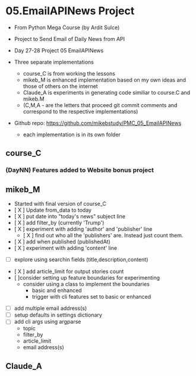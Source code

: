 # 05.EmailAPINews Project
- From Python Mega Course (by Ardit Sulce)
- Project to Send Email of Daily News from API
- Day 27-28 Project 05 EmailAPINews 

- Three separate implementations 
  - course_C is from working the lessons
  - mikeb_M is enhanced implementation based on my own ideas and those of others on the internet
  - Claude_A is experiments in generating code similiar to course.C and mikeb.M
  - (C,M,A - are the letters that proceed git commit comments and correspond to the respective implementations)

- Github repo: https://github.com/mikebstudy/PMC_05_EmailAPINews
  - each implementation is in its own folder 

## course_C

### (DayNN) Features added to Website bonus project

## mikeb_M
- Started with final version of course_C
- [ X ] Update from_data to today
- [ X ] put date into "today's news" subject line
- [ X ] add filter_by (currently 'Trump')
- [ X ] experiment with adding 'author' and 'publisher' line
  - [ X ] find out who all the 'publishers' are. Instead just count them.
- [ X ] add when published (publishedAt)
- [ X ] experiment with adding 'content' line
- [   ] explore using searchin fields (title,description,content)
- [ X ] add article_limit for output stories count
- [   ]consider setting up feature boundaries for experimenting
  - consider using a class to implement the boundaries
    - basic and enhanced
    - trigger with cli features set to basic or enhanced 
- [   ] add multiple email address(s) 
- [   ] setup defaults in settings dictionary
- [   ] add cli args using argparse
  - topic
  - filter_by
  - article_limit
  - email address(s)

## Claude_A

